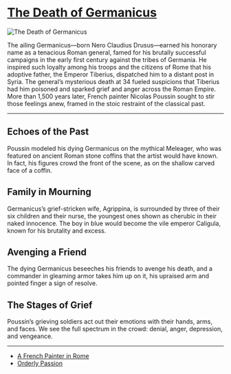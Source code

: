 # [The Death of Germanicus](http://artstories.artsmia.org/#/o/1348)
![The Death of Germanicus](http://api.artsmia.org/images/1348/large.jpg)

The ailing Germanicus—born Nero Claudius Drusus—earned his honorary name as a tenacious Roman general, famed for his brutally successful campaigns in the early first century against the tribes of Germania. He inspired such loyalty among his troops and the citizens of Rome that his adoptive father, the Emperor Tiberius, dispatched him to a distant post in Syria. The general’s mysterious death at 34 fueled suspicions that Tiberius had him poisoned and sparked grief and anger across the Roman Empire. More than 1,500 years later, French painter Nicolas Poussin sought to stir those feelings anew, framed in the stoic restraint of the classical past.

---

## Echoes of the Past

Poussin modeled his dying Germanicus on the mythical Meleager, who was featured on ancient Roman stone coffins that the artist would have known. In fact, his figures crowd the front of the scene, as on the shallow carved face of a coffin.

## Family in Mourning

Germanicus’s grief-stricken wife, Agrippina, is surrounded by three of their six children and their nurse, the youngest ones shown as cherubic in their naked innocence. The boy in blue would become the vile emperor Caligula, known for his brutality and excess.

## Avenging a Friend

The dying Germanicus beseeches his friends to avenge his death, and a commander in gleaming armor takes him up on it, his upraised arm and pointed finger a sign of resolve.

## The Stages of Grief

Poussin’s grieving soldiers act out their emotions with their hands, arms, and faces. We see the full spectrum in the crowd: denial, anger, depression, and vengeance.

---

* [A French Painter in Rome](../stories/a-french-painter-in-rome.md)
* [Orderly Passion](../stories/orderly-passion.md)
